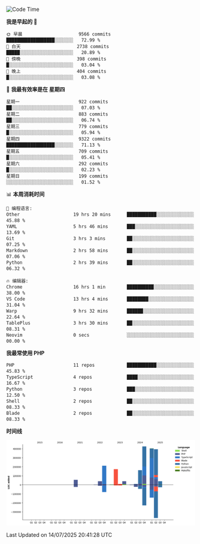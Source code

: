 <!--START_SECTION:waka-->
![Code Time](http://img.shields.io/badge/Code%20Time-3%2C818%20hrs%2027%20mins-blue)

**我是早起的 🐤** 

```text
🌞 早晨                     9566 commits        ██████████████████░░░░░░░   72.99 % 
🌆 白天                     2738 commits        █████░░░░░░░░░░░░░░░░░░░░   20.89 % 
🌃 傍晚                     398 commits         █░░░░░░░░░░░░░░░░░░░░░░░░   03.04 % 
🌙 晚上                     404 commits         █░░░░░░░░░░░░░░░░░░░░░░░░   03.08 % 
```
📅 **我最有效率是在 星期四** 

```text
星期一                      922 commits         ██░░░░░░░░░░░░░░░░░░░░░░░   07.03 % 
星期二                      883 commits         ██░░░░░░░░░░░░░░░░░░░░░░░   06.74 % 
星期三                      779 commits         █░░░░░░░░░░░░░░░░░░░░░░░░   05.94 % 
星期四                      9322 commits        ██████████████████░░░░░░░   71.13 % 
星期五                      709 commits         █░░░░░░░░░░░░░░░░░░░░░░░░   05.41 % 
星期六                      292 commits         █░░░░░░░░░░░░░░░░░░░░░░░░   02.23 % 
星期日                      199 commits         ░░░░░░░░░░░░░░░░░░░░░░░░░   01.52 % 
```


📊 **本周消耗时间** 

```text
💬 编程语言: 
Other                    19 hrs 20 mins      ███████████░░░░░░░░░░░░░░   45.88 % 
YAML                     5 hrs 46 mins       ███░░░░░░░░░░░░░░░░░░░░░░   13.69 % 
Git                      3 hrs 3 mins        ██░░░░░░░░░░░░░░░░░░░░░░░   07.25 % 
Markdown                 2 hrs 58 mins       ██░░░░░░░░░░░░░░░░░░░░░░░   07.06 % 
Python                   2 hrs 39 mins       ██░░░░░░░░░░░░░░░░░░░░░░░   06.32 % 

🔥 编辑器: 
Chrome                   16 hrs 1 min        ██████████░░░░░░░░░░░░░░░   38.00 % 
VS Code                  13 hrs 4 mins       ████████░░░░░░░░░░░░░░░░░   31.04 % 
Warp                     9 hrs 32 mins       ██████░░░░░░░░░░░░░░░░░░░   22.64 % 
TablePlus                3 hrs 30 mins       ██░░░░░░░░░░░░░░░░░░░░░░░   08.31 % 
Neovim                   0 secs              ░░░░░░░░░░░░░░░░░░░░░░░░░   00.00 % 
```

**我最常使用 PHP** 

```text
PHP                      11 repos            ███████████░░░░░░░░░░░░░░   45.83 % 
TypeScript               4 repos             ████░░░░░░░░░░░░░░░░░░░░░   16.67 % 
Python                   3 repos             ███░░░░░░░░░░░░░░░░░░░░░░   12.50 % 
Shell                    2 repos             ██░░░░░░░░░░░░░░░░░░░░░░░   08.33 % 
Blade                    2 repos             ██░░░░░░░░░░░░░░░░░░░░░░░   08.33 % 
```



**时间线**

![Lines of Code chart](https://raw.githubusercontent.com/abrahamgreyson/abrahamgreyson/main/assets/bar_graph.png)


 Last Updated on 14/07/2025 20:41:28 UTC
<!--END_SECTION:waka-->
